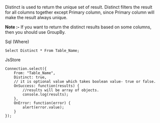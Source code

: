 Distinct is used to return the unique set of result. Distinct filters the result for all columns together except Primary column, since Primary column will make the result always unique.

**Note :-** If you want to return the distinct results based on some columns, then you should use GroupBy.

Sql (Where)

```
Select Distinct * From Table_Name;
```

JsStore

```
Connection.select({
    From: "Table_Name",
    Distinct: true,
    // it is optional value which takes boolean value- true or false.
    OnSuccess: function(results) {
        //results will be array of objects.
        console.log(results);
    },
    OnError: function(error) {
        alert(error.value);
    }
});
```

